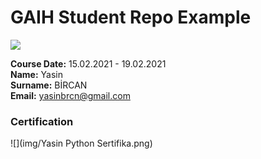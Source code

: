 # GAIH Student Repo Example
![](img/logo.png)

**Course Date:** 15.02.2021 - 19.02.2021                            
**Name:** Yasin  
**Surname:** BİRCAN  
**Email:** yasinbrcn@gmail.com 

### Certification
![](img/Yasin Python Sertifika.png)

